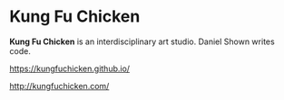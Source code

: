 # Kung Fu Chicken

**Kung Fu Chicken** is an interdisciplinary art studio. Daniel Shown writes code.

https://kungfuchicken.github.io/

http://kungfuchicken.com/